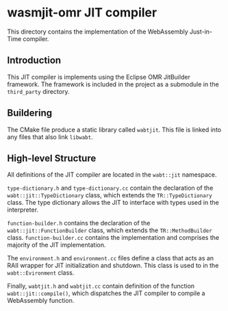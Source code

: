 # wasmjit-omr JIT compiler

This directory contains the implementation of the WebAssembly Just-in-Time compiler.

## Introduction

This JIT compiler is implements using the Eclipse OMR JitBuilder framework. The
framework is included in the project as a submodule in the `third_party` directory.

## Buildering

The CMake file produce a static library called `wabtjit`. This file is linked into
any files that also link `libwabt`.

## High-level Structure

All definitions of the JIT compiler are located in the `wabt::jit` namespace.

`type-dictionary.h` and `type-dictionary.cc` contain the declaration of the
`wabt::jit::TypeDictionary` class, which extends the `TR::TypeDictionary` class.
The type dictionary allows the JIT to interface with types used in the interpreter.

`function-builder.h` contains the declaration of the `wabt::jit::FunctionBuilder`
class, which extends the `TR::MethodBuilder` class. `function-builder.cc` contains
the implementation and comprises the majority of the JIT implementation.

The `environment.h` and `environment.cc` files define a class that acts as an RAII
wrapper for JIT initialization and shutdown. This class is used to in the
`wabt::Evironment` class.

Finally, `wabtjit.h` and `wabtjit.cc` contain definition of the function
`wabt::jit::compile()`, which dispatches the JIT compiler to compile a WebAssembly
function.

